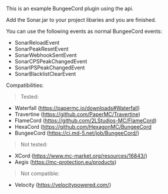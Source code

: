 This is an example BungeeCord plugin using the api.

Add the Sonar.jar to your project libaries and you are finished.

You can use the following events as normal BungeeCord events:

- SonarReloadEvent
- SonarPeakResetEvent
- SonarWebhookSentEvent
- SonarCPSPeakChangedEvent
- SonarIPSPeakChangedEvent
- SonarBlacklistClearEvent

Compatibilities:

> Tested:
  - Waterfall (https://papermc.io/downloads#Waterfall)
  - Travertine (https://github.com/PaperMC/Travertine)
  - FlameCord (https://github.com/2LStudios-MC/FlameCord)
  - HexaCord (https://github.com/HexagonMC/BungeeCord
  - BungeeCord (https://ci.md-5.net/job/BungeeCord/)

> Not tested:
  - XCord (https://www.mc-market.org/resources/16843/)
  - Aegis (https://mc-protection.eu/products)

> Not compatible:
  - Velocity (https://velocitypowered.com/)
